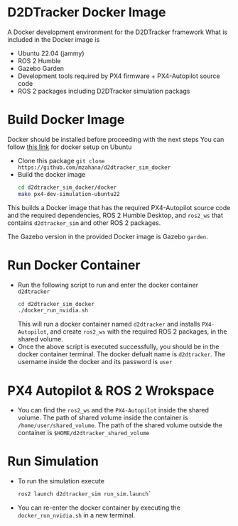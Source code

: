 # D2DTracker Docker Image
A Docker development environment for the D2DTracker framework
What is included in the Docker image is
* Ubuntu 22.04 (jammy)
* ROS 2 Humble
* Gazebo Garden
* Development tools required by PX4 firmware + PX4-Autopilot source code
* ROS 2 packages including D2DTracker simulation packags

# Build Docker Image
Docker should be installed before proceeding with the next steps
You can follow [this link](https://docs.docker.com/engine/install/ubuntu/) for docker setup on Ubuntu

* Clone this package `git clone https://github.com/mzahana/d2dtracker_sim_docker`
* Build the docker image
    ```bash 
    cd d2dtracker_sim_docker/docker
    make px4-dev-simulation-ubuntu22
    ```

This builds a Docker image that has the required PX4-Autopilot source code and the required dependencies, ROS 2 Humble Desktop, and `ros2_ws` that contains `d2dtracker_sim` and other ROS 2 packages.

The Gazebo version in the provided Docker image is Gazebo `garden`.

# Run Docker Container
* Run the following script to run and enter the docker container `d2dtracker` 
    ```bash
    cd d2dtracker_sim_docker
    ./docker_run_nvidia.sh
    ```
    This will run a docker container named `d2dtracker` and installs `PX4-Autopilot`, and create `ros2_ws` with the required ROS 2 packages, in the shared volume.
* Once the above script is executed successfully, you should be in the docker container terminal. The docker defualt name is `d2dtracker`. The username inside the docker and its password is `user`

# PX4 Autopilot & ROS 2 Wrokspace
* You can find the `ros2_ws` and the `PX4-Autopilot` inside the shared volume. The path of shared volume inside the container is `/home/user/shared_volume`. The path of the shared volume outside the container is `$HOME/d2dtracker_shared_volume`

# Run Simulation
* To run the simulation execute
    ```bash
    ros2 launch d2dtracker_sim run_sim.launch`
    ```
* You can re-enter the docker container by executing the `docker_run_nvidia.sh` in a new terminal.